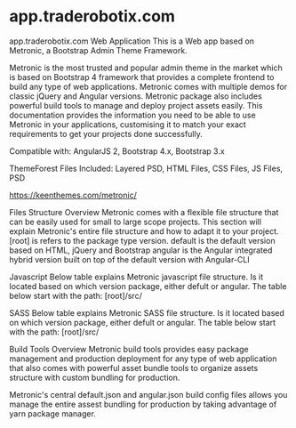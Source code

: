 # app.traderobotix.com
app.traderobotix.com Web Application
This is a Web app based on Metronic, a Bootstrap Admin Theme Framework.

Metronic is the most trusted and popular admin theme in the market which is based on Bootstrap 4 framework that provides a complete frontend to build any type of web applications. Metronic comes with multiple demos for classic jQuery and Angular versions. Metronic package also includes powerful build tools to manage and deploy project assets easily. This documentation provides the information you need to be able to use Metronic in your applications, customising it to match your exact requirements to get your projects done successfully. 

Compatible with: AngularJS 2, Bootstrap 4.x, Bootstrap 3.x 

ThemeForest Files Included: Layered PSD, HTML Files, CSS Files, JS Files, PSD 

https://keenthemes.com/metronic/

Files Structure
Overview
Metronic comes with a flexible file structure that can be easily used for small to large scope projects. This section will explain Metronic's entire file structure and how to adapt it to your project. 
[root] is refers to the package type version.
default is the default version based on HTML, jQuery and Bootstrap
angular is the Angular integrated hybrid version built on top of the default version with Angular-CLI

Javascript
Below table explains Metronic javascript file structure. Is it located based on which version package, either defult or angular. The table below start with the path: [root]/src/ 

SASS
Below table explains Metronic SASS file structure. Is it located based on which version package, either defult or angular. The table below start with the path: [root]/src/ 

Build Tools
Overview 
Metronic build tools provides easy package management and production deployment for any type of web application that also comes with powerful asset bundle tools to organize assets structure with custom bundling for production.

Metronic's central default.json and angular.json build config files allows you manage the entire assest bundling for production by taking advantage of yarn package manager. 
